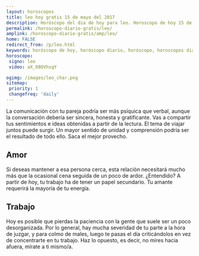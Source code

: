 ```yaml
---
layout: horoscopos
title: leo hoy gratis 15 de mayo del 2017 
description: Horóscopo del dia de hoy para leo. Horoscopo de hoy 15 de mayo del 2017. Las predicciones de amor, trabajo, vida personal gratis.
permalink: /horoscopo-diario-gratis/leo/
amplink: /horoscopo-diario-gratis/amp/leo/
home: FALSE
redirect_from: /p/leo.html
keywords: horóscopo de hoy, horóscopo diario, horóscopo, horoscopos diarios gratis del dia de hoy, horóscopo diario gratis,horóscopo 2017, horóscopo esperanza gracia, horoscopo leo hoy, horoscop, horóscopos gratis, horoscopo leo, horoscopo leo 2017, Tarot, Astrologia, Zodíaco, leo, horoscopo gratis
horoscopo:
 signo: leo
 video: aX_08OVhsqY

ogimg: /images/leo_char.png
sitemap:
 priority: 1
 changefreq: 'daily'
---
```



La comunicación con tu pareja podría ser más psíquica que verbal, aunque la conversación debería ser sincera, honesta y gratificante. Vas a compartir tus sentimientos e ideas obtenidas a partir de la lectura. El tema de viajar juntos puede surgir. Un mayor sentido de unidad y comprensión podría ser el resultado de todo ello. Saca el mejor provecho.

## Amor

Si deseas mantener a esa persona cerca, esta relación necesitará mucho más que la ocasional cena seguida de un poco de ardor. ¿Entendido? A partir de hoy, tu trabajo ha de tener un papel secundario. Tu amante requerirá la mayoría de tu energía.

## Trabajo

Hoy es posible que pierdas la paciencia con la gente que suele ser un poco desorganizada. Por lo general, hay mucha severidad de tu parte a la hora de juzgar, y para colmo de males, luego te pasas el día criticándolos en vez de concentrarte en tu trabajo. Haz lo opuesto, es decir, no mires hacia afuera, mírate a ti mismo/a.